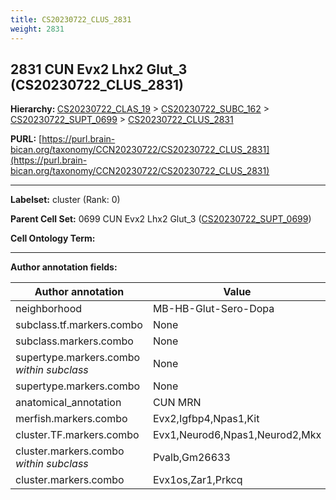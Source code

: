 ```yaml
---
title: CS20230722_CLUS_2831
weight: 2831
---
```

## 2831 CUN Evx2 Lhx2 Glut_3 (CS20230722_CLUS_2831)
<b>Hierarchy: </b>
[CS20230722_CLAS_19](../CS20230722_CLAS_19) >
[CS20230722_SUBC_162](../CS20230722_SUBC_162) >
[CS20230722_SUPT_0699](../CS20230722_SUPT_0699) >
[CS20230722_CLUS_2831](../CS20230722_CLUS_2831)

**PURL:** [https://purl.brain-bican.org/taxonomy/CCN20230722/CS20230722_CLUS_2831](https://purl.brain-bican.org/taxonomy/CCN20230722/CS20230722_CLUS_2831)

---


**Labelset:** cluster (Rank: 0)

**Parent Cell Set:** 0699 CUN Evx2 Lhx2 Glut_3 ([CS20230722_SUPT_0699](../CS20230722_SUPT_0699))



**Cell Ontology Term:** 

[MARKER GENES.]: #


---

[TRANSFERRED ANNOTATIONS.]: #


[AUTHOR ANNOTATION FIELDS.]: #


**Author annotation fields:**

| Author annotation | Value |
|-------------------|-------|
|neighborhood|MB-HB-Glut-Sero-Dopa|
|subclass.tf.markers.combo|None|
|subclass.markers.combo|None|
|supertype.markers.combo _within subclass_|None|
|supertype.markers.combo|None|
|anatomical_annotation|CUN MRN|
|merfish.markers.combo|Evx2,Igfbp4,Npas1,Kit|
|cluster.TF.markers.combo|Evx1,Neurod6,Npas1,Neurod2,Mkx|
|cluster.markers.combo _within subclass_|Pvalb,Gm26633|
|cluster.markers.combo|Evx1os,Zar1,Prkcq|
